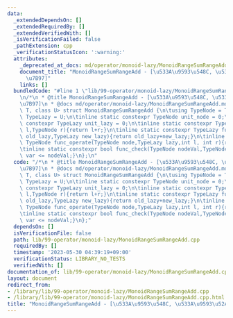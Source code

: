 ```yaml
---
data:
  _extendedDependsOn: []
  _extendedRequiredBy: []
  _extendedVerifiedWith: []
  _isVerificationFailed: false
  _pathExtension: cpp
  _verificationStatusIcon: ':warning:'
  attributes:
    _deprecated_at_docs: md/operator/monoid-lazy/MonoidRangeSumRangeAdd.md
    document_title: "MonoidRangeSumRangeAdd - [\u533A\u9593\u548C, \u533A\u9593\u52A0\
      \u7B97]"
    links: []
  bundledCode: "#line 1 \"lib/99-operator/monoid-lazy/MonoidRangeSumRangeAdd.cpp\"\
    \n/*\n * @title MonoidRangeSumRangeAdd - [\u533A\u9593\u548C, \u533A\u9593\u52A0\
    \u7B97]\n * @docs md/operator/monoid-lazy/MonoidRangeSumRangeAdd.md\n */\ntemplate<class\
    \ T, class U> struct MonoidRangeSumRangeAdd {\n\tusing TypeNode = T;\n\tusing\
    \ TypeLazy = U;\n\tinline static constexpr TypeNode unit_node = 0;\n\tinline static\
    \ constexpr TypeLazy unit_lazy = 0;\n\tinline static constexpr TypeNode func_fold(TypeNode\
    \ l,TypeNode r){return l+r;}\n\tinline static constexpr TypeLazy func_lazy(TypeLazy\
    \ old_lazy,TypeLazy new_lazy){return old_lazy+new_lazy;}\n\tinline static constexpr\
    \ TypeNode func_operate(TypeNode node,TypeLazy lazy,int l, int r){return node+lazy*(r-l);}\n\
    \tinline static constexpr bool func_check(TypeNode nodeVal,TypeNode var){return\
    \ var <= nodeVal;}\n};\n"
  code: "/*\n * @title MonoidRangeSumRangeAdd - [\u533A\u9593\u548C, \u533A\u9593\u52A0\
    \u7B97]\n * @docs md/operator/monoid-lazy/MonoidRangeSumRangeAdd.md\n */\ntemplate<class\
    \ T, class U> struct MonoidRangeSumRangeAdd {\n\tusing TypeNode = T;\n\tusing\
    \ TypeLazy = U;\n\tinline static constexpr TypeNode unit_node = 0;\n\tinline static\
    \ constexpr TypeLazy unit_lazy = 0;\n\tinline static constexpr TypeNode func_fold(TypeNode\
    \ l,TypeNode r){return l+r;}\n\tinline static constexpr TypeLazy func_lazy(TypeLazy\
    \ old_lazy,TypeLazy new_lazy){return old_lazy+new_lazy;}\n\tinline static constexpr\
    \ TypeNode func_operate(TypeNode node,TypeLazy lazy,int l, int r){return node+lazy*(r-l);}\n\
    \tinline static constexpr bool func_check(TypeNode nodeVal,TypeNode var){return\
    \ var <= nodeVal;}\n};"
  dependsOn: []
  isVerificationFile: false
  path: lib/99-operator/monoid-lazy/MonoidRangeSumRangeAdd.cpp
  requiredBy: []
  timestamp: '2023-05-30 04:39:19+09:00'
  verificationStatus: LIBRARY_NO_TESTS
  verifiedWith: []
documentation_of: lib/99-operator/monoid-lazy/MonoidRangeSumRangeAdd.cpp
layout: document
redirect_from:
- /library/lib/99-operator/monoid-lazy/MonoidRangeSumRangeAdd.cpp
- /library/lib/99-operator/monoid-lazy/MonoidRangeSumRangeAdd.cpp.html
title: "MonoidRangeSumRangeAdd - [\u533A\u9593\u548C, \u533A\u9593\u52A0\u7B97]"
---
```


